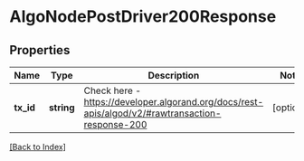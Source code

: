 # AlgoNodePostDriver200Response

## Properties

Name | Type | Description | Notes
------------ | ------------- | ------------- | -------------
**tx_id** | **string** | Check here - <a href="https://developer.algorand.org/docs/rest-apis/algod/v2/#rawtransaction-response-200" target="_blank">https://developer.algorand.org/docs/rest-apis/algod/v2/#rawtransaction-response-200</a> | [optional]

[[Back to Index]](../index.md)
